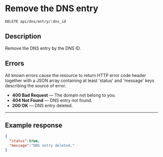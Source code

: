 # Remove the DNS entry

    DELETE api/dns/entry/:dns_id

## Description

Remove the DNS entry by the DNS ID.

## Errors

All known errors cause the resource to return HTTP error code header together with a JSON array containing at least 'status' and 'message' keys describing the source of error.

- **400 Bad Request** — The domain not belong to you.
- **404 Not Found** — DNS entry not found.
- **200 OK** — DNS entry deleted.

***

## Example response

```json
{
  "status":true,
  "message":"DNS entry deleted."
}
```
